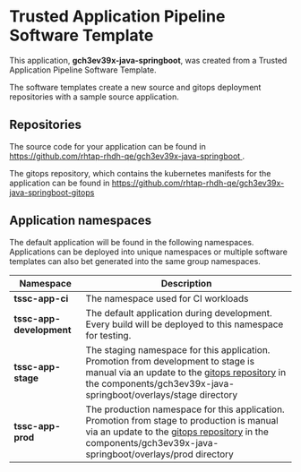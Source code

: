 # Trusted Application Pipeline Software Template

This application, **gch3ev39x-java-springboot**, was created from a Trusted Application Pipeline Software Template.

The software templates create a new source and gitops deployment repositories with a sample source application. 

## Repositories

The source code for your application can be found in [https://github.com/rhtap-rhdh-qe/gch3ev39x-java-springboot ](https://github.com/rhtap-rhdh-qe/gch3ev39x-java-springboot ).
 
The gitops repository, which contains the kubernetes manifests for the application can be found in 
[https://github.com/rhtap-rhdh-qe/gch3ev39x-java-springboot-gitops ](https://github.com/rhtap-rhdh-qe/gch3ev39x-java-springboot-gitops ) 

## Application namespaces 

The default application will be found in the following namespaces. Applications can be deployed into unique namespaces or multiple software templates can also bet generated into the same group namespaces.  

|  Namespace   |  Description   |  
| -------- | -------- |
| **tssc-app-ci** | The namespace used for CI workloads |
| **tssc-app-development** | The default application during development. Every build will be deployed to this namespace for testing. |
| **tssc-app-stage** | The staging namespace for this application. Promotion from development to stage is manual via an update to the [gitops repository](https://github.com/rhtap-rhdh-qe/gch3ev39x-java-springboot-gitops ) in the components/gch3ev39x-java-springboot/overlays/stage directory |
| **tssc-app-prod** | The production namespace for this application. Promotion from stage to production is manual via an update to the [gitops repository](https://github.com/rhtap-rhdh-qe/gch3ev39x-java-springboot-gitops ) in the components/gch3ev39x-java-springboot/overlays/prod directory |